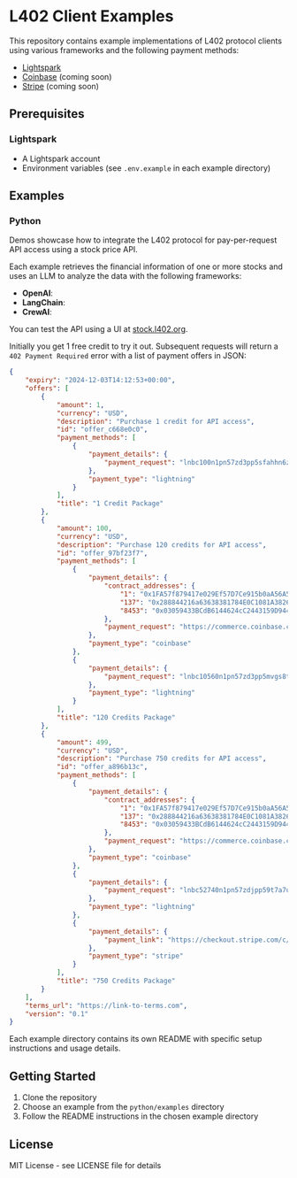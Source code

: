 # L402 Client Examples

This repository contains example implementations of L402 protocol clients using various frameworks and the following payment methods:

- [Lightspark](https://www.lightspark.com/)
- [Coinbase](https://commerce.coinbase.com/) (coming soon)
- [Stripe](https://stripe.com/) (coming soon)

## Prerequisites

### Lightspark

- A Lightspark account
- Environment variables (see `.env.example` in each example directory)

## Examples

### Python

Demos showcase how to integrate the L402 protocol for pay-per-request API access using a stock price API. 

Each example retrieves the financial information of one or more stocks and uses an LLM to analyze the data with the following frameworks:

- **OpenAI**: 
- **LangChain**: 
- **CrewAI**: 

You can test the API using a UI at [stock.l402.org](https://stock.l402.org/).

Initially you get 1 free credit to try it out. Subsequent requests will return a `402 Payment Required` error with a list of payment offers in JSON:

```json
{
    "expiry": "2024-12-03T14:12:53+00:00",
    "offers": [
        {
            "amount": 1,
            "currency": "USD",
            "description": "Purchase 1 credit for API access",
            "id": "offer_c668e0c0",
            "payment_methods": [
                {
                    "payment_details": {
                        "payment_request": "lnbc100n1pn57zd3pp5sfahhn6zha3s7ej3hjwzxjtyqsmjm7ahu7aq2m997gcjg4t0c6fqdq6xysyxun9v35hggzsv93kkct8v5cqzpgxqrzpnrzjqwghf7zxvfkxq5a6sr65g0gdkv768p83mhsnt0msszapamzx2qvuxqqqqz99gpz55yqqqqqqqqqqqqqq9qrzjq25carzepgd4vqsyn44jrk85ezrpju92xyrk9apw4cdjh6yrwt5jgqqqqz99gpz55yqqqqqqqqqqqqqq9qsp59new9m0ydspjf5rurvx62jutha2u7ezqkkjqwuzxnkl0cg20e93s9qxpqysgqulyvj8lu0frd5cr9twhd795lx6ktytwpnheyn6xyul69e7n0g895s4uefnczck2h2lk6y5lr5hqu6acravkam9zkatrk6x77ajdv78sq3sytx9"
                    },
                    "payment_type": "lightning"
                }
            ],
            "title": "1 Credit Package"
        },
        {
            "amount": 100,
            "currency": "USD",
            "description": "Purchase 120 credits for API access",
            "id": "offer_97bf23f7",
            "payment_methods": [
                {
                    "payment_details": {
                        "contract_addresses": {
                            "1": "0x1FA57f879417e029Ef57D7Ce915b0aA56A507C31",
                            "137": "0x288844216a63638381784E0C1081A3826fD5a2E4",
                            "8453": "0x03059433BCdB6144624cC2443159D9445C32b7a8"
                        },
                        "payment_request": "https://commerce.coinbase.com/pay/a771a693-d0a5-43bc-8f42-e72b1e245479"
                    },
                    "payment_type": "coinbase"
                },
                {
                    "payment_details": {
                        "payment_request": "lnbc10560n1pn57zd3pp5mvgs8texgczacay2l9h2az5nl5wwu5vw98f4djsu4hfyyk8p9jcsdqlxyerqgzrwfjkg6t5wvs9qctrddskwegcqzpgxqrzpnrzjqwghf7zxvfkxq5a6sr65g0gdkv768p83mhsnt0msszapamzx2qvuxqqqqz99gpz55yqqqqqqqqqqqqqq9qrzjq25carzepgd4vqsyn44jrk85ezrpju92xyrk9apw4cdjh6yrwt5jgqqqqz99gpz55yqqqqqqqqqqqqqq9qsp57jeykgmwajl5ytudzezgxhz8hg5eklayd2syvw8rudjd7turs3ws9qxpqysgq50ng2nrjgg9jh44v232l62h85xq9n5sr5ykucetytqfwpn5qmxmjg8u4e0f7eggwuteq4rjv9gj3nf3tekv3ak3w95w543apwkcmm4cqcy3mqd"
                    },
                    "payment_type": "lightning"
                }
            ],
            "title": "120 Credits Package"
        },
        {
            "amount": 499,
            "currency": "USD",
            "description": "Purchase 750 credits for API access",
            "id": "offer_a896b13c",
            "payment_methods": [
                {
                    "payment_details": {
                        "contract_addresses": {
                            "1": "0x1FA57f879417e029Ef57D7Ce915b0aA56A507C31",
                            "137": "0x288844216a63638381784E0C1081A3826fD5a2E4",
                            "8453": "0x03059433BCdB6144624cC2443159D9445C32b7a8"
                        },
                        "payment_request": "https://commerce.coinbase.com/pay/a2af323e-51f1-4ef6-b7c7-5a9221d898fd"
                    },
                    "payment_type": "coinbase"
                },
                {
                    "payment_details": {
                        "payment_request": "lnbc52740n1pn57zdjpp59t7a7u08guyjj0gu66z6t89hylsqx6f46vlvekxp0yfgx39d3e8sdqlxu6nqgzrwfjkg6t5wvs9qctrddskwegcqzpgxqrzpjrzjqwghf7zxvfkxq5a6sr65g0gdkv768p83mhsnt0msszapamzx2qvuxqqqqz99gpz55yqqqqqqqqqqqqqq9qrzjq25carzepgd4vqsyn44jrk85ezrpju92xyrk9apw4cdjh6yrwt5jgqqqqz99gpz55yqqqqqqqqqqqqqq9qsp5w2x05yd9u3yq8p33umkqhnmuc7al767y2lspjmu2gtua05nu586s9qxpqysgq76fqetphyf0ycttrsryz0qtc235y9aud69x9emdsqudt34jdh6vs67ws8mu4mmr6c4kgdzs2nlfu3q33w2and9u9mk94j44p9k2c4kcq8ka5zt"
                    },
                    "payment_type": "lightning"
                },
                {
                    "payment_details": {
                        "payment_link": "https://checkout.stripe.com/c/pay/cs_test_a1JmVRedcPDSecNy9s4lB6N2BPcJWgBKWeAT1EcKcXFvXYyR9KbtBnKcSX#fidkdWxOYHwnPyd1blpxYHZxWjA0S3VzXDdBbTFNVlJzfDVRT2pxd3AyandqTmAzSEdMYDZUa05yY1VKNWZOUXNVc09ITUdjUGNUUjB2TTVtUkBmVGxmSD1qN0JpZkBuTlMxNm1LcVFtdDVQNTVEc21jdWtoTCcpJ2N3amhWYHdzYHcnP3F3cGApJ2lkfGpwcVF8dWAnPyd2bGtiaWBabHFgaCcpJ2BrZGdpYFVpZGZgbWppYWB3dic%2FcXdwYHgl"
                    },
                    "payment_type": "stripe"
                }
            ],
            "title": "750 Credits Package"
        }
    ],
    "terms_url": "https://link-to-terms.com",
    "version": "0.1"
}
```

Each example directory contains its own README with specific setup instructions and usage details.

## Getting Started

1. Clone the repository
2. Choose an example from the `python/examples` directory
3. Follow the README instructions in the chosen example directory

## License

MIT License - see LICENSE file for details